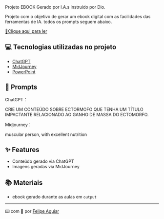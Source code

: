 Projeto EBOOK Gerado por I.A.s instruido por Dio.


Projeto com o objetivo de gerar um ebook digital com as facilidades das ferramentas de IA. todos os prompts
seguem abaixo.

<a href="https://github.com/henribeir/prompts-recipe-to-create-a-ebook-/blob/main/output/EctomorfoGanho.pdf" title="View PDF now"> 📕Clique aqui para ler</a>

## 💻 Tecnologias utilizadas no projeto

- [ChatGPT](https://chat.openai.com/) 
- [MidJourney](https://www.midjourney.com/app/)
- [PowerPoint](https://www.microsoft.com/en/microsoft-365/powerpoint)

## 🧠 Prompts


ChatGPT：

CRIE UM CONTEÚDO SOBRE ECTORMOFO QUE TENHA UM TÍTULO IMPACTANTE RELACIONADO AO GANHO DE MASSA DO ECTOMORFO.


Midjourney：

muscular person, with excellent nutrition

## ✨ Features

- Conteúdo gerado via ChatGPT
- Imagens geradas via MidJourney

## 📚 Materiais

- ebook gerado durante as aulas em `output`

<p>

---

⌨️ com 💜 por [Felipe Aguiar](https://github.com/felipeAguiarCode)

